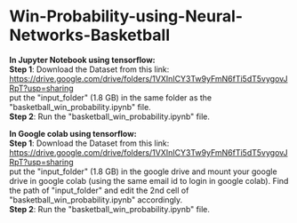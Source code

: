 # Win-Probability-using-Neural-Networks-Basketball

**In Jupyter Notebook using tensorflow:** <br>
**Step 1**: Download the Dataset from this link: https://drive.google.com/drive/folders/1VXInICY3Tw9yFmN6fTi5dT5vygovJRpT?usp=sharing <br>
  put the "input_folder" (1.8 GB) in the same folder as the "basketball_win_probability.ipynb" file. <br>
**Step 2**: Run the "basketball_win_probability.ipynb" file. <br>


**In Google colab using tensorflow:** <br>
**Step 1**: Download the Dataset from this link: https://drive.google.com/drive/folders/1VXInICY3Tw9yFmN6fTi5dT5vygovJRpT?usp=sharing <br>
  put the "input_folder" (1.8 GB) in the google drive and mount your google drive in google colab (using the same email id to login in google colab).
  Find the path of "input_folder" and edit the 2nd cell of "basketball_win_probability.ipynb" accordingly. <br>
**Step 2**: Run the "basketball_win_probability.ipynb" file. <br>
